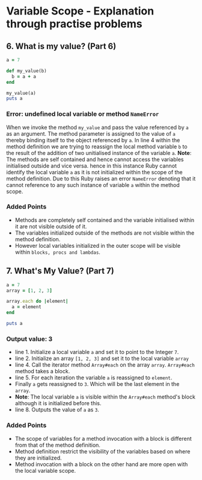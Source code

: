 # Variable Scope - Explanation through practise problems

## 6. What is my value? (Part 6)

```ruby
a = 7

def my_value(b)
  b = a + a
end

my_value(a)
puts a
```

### Error: undefined local variable or method `NameError`

When we invoke the method `my_value` and pass the value referenced by `a` as an argument. The method parameter is assigned to the value of `a` thereby binding itself to the object referenced  by `a`. In line 4 within the method definition we are trying to reassign the local method variable `b` to the result of the addition of two unitialised instance of the variable `a`. **Note**: The methods are self contained and hence cannot access the variables initialised outside and vice versa. hence in this instance Ruby cannot identify the local variable `a` as it is not initialized within the scope of the method definition. Due to this Ruby raises an error `NameError` denoting that it cannot reference to any such instance of variable `a` within the method scope.

### Added Points
- Methods are completely self contained and the variable initialised within it are not visible outside of it.
- The variables initialized outside of the methods are not visible within the method definition.
- However local variables initialized in the outer scope will be visible within `blocks, procs and lambdas`.

## 7. What's My Value? (Part 7)

```ruby
a = 7
array = [1, 2, 3]

array.each do |element|
  a = element
end

puts a
```

### Output value: 3

- line 1. Initialize a local variable `a` and set it to point to the Integer `7`.
- line 2. Initialize an array `[1, 2, 3]` and set it to the local variable `array`
- line 4. Call the iterator method `Array#each` on the array `array`. `Array#each` method takes a block.
- line 5. For each iteration the variable `a` is reassigned to `element`.
- Finally `a` gets reassigned to `3`. Which will be the last element in the `array`.
- **Note**: The local variable `a` is visible within the `Array#each` method's block although it is initialized before this.
- line 8. Outputs the value of `a` as `3`.

### Added Points
- The scope of variables for a method invocation with a block is different from that of the method definition.
- Method definition restrict the visibility of the variables based on where they are initialized.
- Method invocation with a block on the other hand are more open with the local variable scope.
